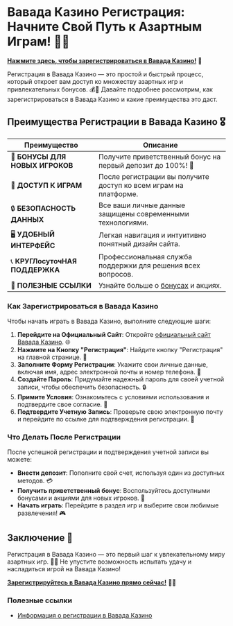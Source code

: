 # Вавада Казино Регистрация: Начните Свой Путь к Азартным Играм! 🎉✨

[**Нажмите здесь, чтобы зарегистрироваться в Вавада Казино!**](https://vavadapartner.pro/?promo=ea5c9275-6854-4505-94fc-95ab18221945-linkb2) 🤑

Регистрация в Вавада Казино — это простой и быстрый процесс, который откроет вам доступ ко множеству азартных игр и привлекательных бонусов. 💰🎲 Давайте подробнее рассмотрим, как зарегистрироваться в Вавада Казино и какие преимущества это даст.

## Преимущества Регистрации в Вавада Казино 🎖️

| **Преимущество**                 | **Описание**                                          |
|----------------------------------|------------------------------------------------------|
| 🎁 **БОНУСЫ ДЛЯ НОВЫХ ИГРОКОВ**   | Получите приветственный бонус на первый депозит до 100%! 🎉  |
| 🎰 **ДОСТУП К ИГРАМ**             | После регистрации вы получите доступ ко всем играм на платформе. |
| 🔒 **БЕЗОПАСНОСТЬ ДАННЫХ**        | Все ваши личные данные защищены современными технологиями. |
| 🖥️ **УДОБНЫЙ ИНТЕРФЕЙС**         | Легкая навигация и интуитивно понятный дизайн сайта. |
| 📞 **КРУГЛосуточНАЯ ПОДДЕРЖКА**   | Профессиональная служба поддержки для решения всех вопросов. |
| 🔗 **ПОЛЕЗНЫЕ ССЫЛКИ**            | Узнайте больше о [бонусах](https://vavadapartner.pro/?promo=ea5c9275-6854-4505-94fc-95ab18221945-linkb2) и акциях. |

### Как Зарегистрироваться в Вавада Казино

Чтобы начать играть в Вавада Казино, выполните следующие шаги:

1. **Перейдите на Официальный Сайт**: Откройте [официальный сайт Вавада Казино](https://vavadapartner.pro/?promo=ea5c9275-6854-4505-94fc-95ab18221945-linkb2). 🌐
2. **Нажмите на Кнопку "Регистрация"**: Найдите кнопку "Регистрация" на главной странице. 🔑
3. **Заполните Форму Регистрации**: Укажите свои личные данные, включая имя, адрес электронной почты и номер телефона. 📧
4. **Создайте Пароль**: Придумайте надежный пароль для своей учетной записи, чтобы обеспечить безопасность. 🔒
5. **Примите Условия**: Ознакомьтесь с условиями использования и подтвердите свое согласие. 📜
6. **Подтвердите Учетную Запись**: Проверьте свою электронную почту и перейдите по ссылке для подтверждения регистрации. 📩

### Что Делать После Регистрации

После успешной регистрации и подтверждения учетной записи вы можете:

- **Внести депозит**: Пополните свой счет, используя один из доступных методов. 💳
- **Получить приветственный бонус**: Воспользуйтесь доступными бонусами и акциями для новых игроков. 🎊
- **Начать играть**: Перейдите в раздел игр и выберите свои любимые развлечения! 🎮

## Заключение 🎊

Регистрация в Вавада Казино — это первый шаг к увлекательному миру азартных игр. 🌟💸 Не упустите возможность испытать удачу и насладиться игрой на Вавада Казино!

[**Зарегистрируйтесь в Вавада Казино прямо сейчас!**](https://vavadapartner.pro/?promo=ea5c9275-6854-4505-94fc-95ab18221945-linkb2) 💪🎊

### Полезные ссылки
- [Информация о регистрации в Вавада Казино](https://vavadapartner.pro/?promo=ea5c9275-6854-4505-94fc-95ab18221945-linkb2)

